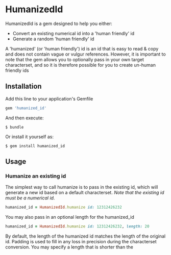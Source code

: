 # HumanizedId

HumanizedId is a gem designed to help you either:
 - Convert an existing numerical id into a 'human friendly' id
 - Generate a random 'human friendly' id

A 'humanized' (or 'human friendly') id is an id that is easy to read & copy and does not contain vague or vulgur references.
However, it is important to note that the gem allows you to optionally pass in your own target characterset,
and so it is therefore possible for you to create un-human friendly ids

## Installation

Add this line to your application's Gemfile

```ruby
gem 'humanized_id'
```

And then execute:

    $ bundle

Or install it yourself as:

    $ gem install humanized_id

## Usage

### Humanize an existing id

The simplest way to call humanize is to pass in the existing id,
which will generate a new id based on a default characterset.
*Note that the existing id must be a numerical id.*
```ruby
humanized_id = HumanizedId.humanize id: 12312426232
```

You may also pass in an optional length for the humanized_id
```ruby
humanized_id = HumanizedId.humanize id: 12312426232, length: 20
```
By default, the length of the humanized id matches the length of the original id.
Padding is used to fill in any loss in precision during the characterset conversion.
You may specify a length that is shorter than the

